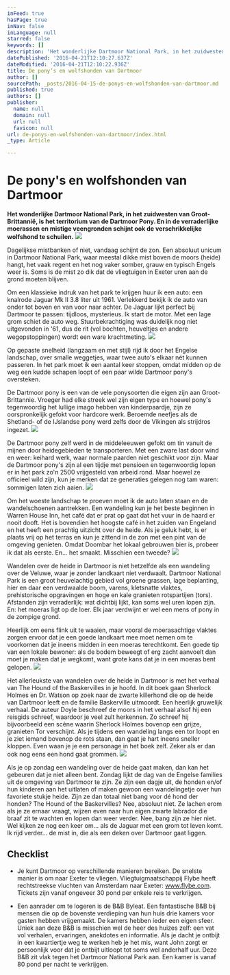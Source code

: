 ```yaml
---
inFeed: true
hasPage: true
inNav: false
inLanguage: null
starred: false
keywords: []
description: 'Het wonderlijke Dartmoor National Park, in het zuidwesten van Groot-Brittannië, is het territorium van de Dartmoor Pony. En in de verraderlijke moerassen en mistige veengronden schijnt ook de verschrikkelijke wolfshond te schuilen.'
datePublished: '2016-04-21T12:10:27.637Z'
dateModified: '2016-04-21T12:10:22.936Z'
title: De pony’s en wolfshonden van Dartmoor
author: []
sourcePath: _posts/2016-04-15-de-ponys-en-wolfshonden-van-dartmoor.md
published: true
authors: []
publisher:
  name: null
  domain: null
  url: null
  favicon: null
url: de-ponys-en-wolfshonden-van-dartmoor/index.html
_type: Article

---
```

# De pony's en wolfshonden van Dartmoor

**Het wonderlijke Dartmoor National Park, in het zuidwesten van Groot-Brittannië, is het territorium van de Dartmoor Pony. En in de verraderlijke moerassen en mistige veengronden schijnt ook de verschrikkelijke wolfshond te schuilen.**
![](https://the-grid-user-content.s3-us-west-2.amazonaws.com/88485f65-318c-48ed-942a-a862a36b8d21.jpg)

Dagelijkse mistbanken of niet, vandaag schijnt de zon. Een absoluut unicum in Dartmoor National Park, waar meestal dikke mist boven de moors (heide) hangt, het vaak regent en het nog vaker somber, grauw en typisch Engels weer is. Soms is de mist zo dik dat de vliegtuigen in Exeter uren aan de grond moeten blijven.

Om een klassieke indruk van het park te krijgen huur ik een auto: een knalrode Jaguar Mk II 3.8 liter uit 1961\. Verlekkerd bekijk ik de auto van onder tot boven en van voor naar achter. De Jaguar lijkt perfect bij Dartmoor te passen: tijdloos, mysterieus. Ik start de motor. Met een lage grom schiet de auto weg. Stuurbekrachtiging was duidelijk nog niet uitgevonden in '61, dus de rit (vol bochten, heuveltjes en andere wegopstoppingen) wordt een ware krachtmeting. ![](https://the-grid-user-content.s3-us-west-2.amazonaws.com/a03297a3-bb23-44d5-bf96-b3ad9f52361d.jpg)

Op gepaste snelheid (langzaam en met stijl) rijd ik door het Engelse landschap, over smalle weggetjes, waar twee auto's elkaar nét kunnen passeren. In het park moet ik een aantal keer stoppen, omdat midden op de weg een kudde schapen loopt of een paar wilde Dartmoor pony's oversteken.

De Dartmoor pony is een van de vele ponysoorten die eigen zijn aan Groot-Brittannie. Vroeger had elke streek wel zijn eigen type en hoewel pony's tegenwoordig het lullige imago hebben van kinderpaardje, zijn ze oorspronkelijk gefokt voor hardcore werk. Beroemde neefjes als de Shetland- of de IJslandse pony werd zelfs door de Vikingen als strijdros ingezet. ![](https://the-grid-user-content.s3-us-west-2.amazonaws.com/ba3642e8-fbb8-4813-8e06-5b1dee4559f6.jpg)

De Dartmoor pony zelf werd in de middeleeuwen gefokt om tin vanuit de mijnen door heidegebieden te transporteren. Met een zware last door wind en weer: keihard werk, waar normale paarden niet geschikt voor zijn. Maar de Dartmoor pony's zijn al een tijdje met pensioen en tegenwoordig lopen er in het park zo'n 2500 vrijgesteld van arbeid rond. Maar hoewel ze officieel wild zijn, kun je merken dat ze generaties gelegen nog tam waren: sommigen laten zich aaien.
![](https://the-grid-user-content.s3-us-west-2.amazonaws.com/3b984aea-201e-4d5a-b505-59d9d0c8c1a9.jpg)

Om het woeste landschap te proeven moet ik de auto laten staan en de wandelschoenen aantrekken. Een wandeling kun je het beste beginnen in Warren House Inn, het café dat er prat op gaat dat het vuur in de haard er nooit dooft. Het is bovendien het hoogste café in het zuiden van Engeland en het heeft een prachtig uitzicht over de heide. Als je geluk hebt, is er plaats vrij op het terras en kun je zittend in de zon met een pint van de omgeving genieten. Omdat Doombar het lokaal gebrouwen bier is, probeer ik dat als eerste. En... het smaakt. Misschien een tweede?
![](https://the-grid-user-content.s3-us-west-2.amazonaws.com/dd6c0089-0e13-423e-8e2c-634b4e8c30e6.jpg)

Wandelen over de heide in Dartmoor is niet hetzelfde als een wandeling over de Veluwe, waar je zonder landkaart niet verdwaalt. Dartmoor National Park is een groot heuvelachtig gebied vol groene grassen, lage beplanting, hier en daar een verdwaalde boom, varens, kletsnatte vlaktes, prehistorische opgravingen en hoge en kale granieten rotspartijen (tors). Afstanden zijn verraderlijk: wat dichtbij lijkt, kan soms wel uren lopen zijn. En: het moeras ligt op de loer. Elk jaar verdwijnt er wel een mens of pony in de zompige grond.

Heerlijk om eens flink uit te waaien, maar vooral de moerasachtige vlaktes zorgen ervoor dat je een goede landkaart mee moet nemen om te voorkomen dat je ineens midden in een moeras terechtkomt. Een goede tip van een lokale bewoner: als de bodem beweegt of erg zacht aanvoelt dan moet je maken dat je wegkomt, want grote kans dat je in een moeras bent gelopen. ![](https://the-grid-user-content.s3-us-west-2.amazonaws.com/64ad25ac-5ed8-42a3-ab09-86b0ec589361.jpg)

Het allerleukste van wandelen over de heide in Dartmoor is met het verhaal van The Hound of the Baskervilles in je hoofd. In dit boek gaan Sherlock Holmes en Dr. Watson op zoek naar de zwarte killerhond die op de heide van Dartmoor leeft en de familie Baskerville uitmoordt. Een heerlijk gruwelijk verhaal. De auteur Doyle beschreef de moors in het verhaal alsof hij een reisgids schreef, waardoor je veel zult herkennen. Zo schreef hij bijvoorbeeld een scène waarin Sherlock Holmes bovenop een grijze, granieten Tor verschijnt. Als je tijdens een wandeling langs een tor loopt en je ziet iemand bovenop de rots staan, dan gaat je hart ineens sneller kloppen. Even waan je je een personage in het boek zelf. Zeker als er dan ook nog eens een hond gaat grommen.
![](https://the-grid-user-content.s3-us-west-2.amazonaws.com/31a0a354-f54a-4d16-b5f8-46a7ce01a848.jpg)

Als je op zondag een wandeling over de heide gaat maken, dan kan het gebeuren dat je niet alleen bent. Zondag lijkt de dag van de Engelse families uit de omgeving van Dartmoor te zijn. Ze zijn een dagje uit, de honden en/of hun kinderen aan het uitlaten of maken gewoon een wandelingetje over hun favoriete stukje heide. Zijn ze dan totaal niet bang voor dé hond der honden? The Hound of the Baskervilles? Nee, absoluut niet. Ze lachen erom als je ze ernaar vraagt, wijzen even naar hun eigen zwarte labrador die braaf zit te wachten en lopen dan weer verder. Nee, bang zijn ze hier niet. Wel kijken ze nog een keer om... als de Jaguar met een grom tot leven komt. Ik rijd verder... de mist in, die als een deken over Dartmoor gaat liggen. 

## Checklist

* Je kunt Dartmoor op verschillende manieren bereiken. De snelste manier is om naar Exeter te vliegen. Vliegtuigmaatschappij Flybe heeft rechtstreekse vluchten van Amsterdam naar Exeter: www.flybe.com. Tickets zijn vanaf ongeveer 30 pond per enkele reis te verkrijgen.

* Een aanrader om te logeren is de B&B Byleat. Een fantastische B&B bij mensen die op de bovenste verdieping van hun huis drie kamers voor gasten hebben vrijgemaakt. De kamers hebben ieder een eigen sfeer. Uniek aan deze B&B is misschien wel de heer des huizes zelf: een vat vol verhalen, ervaringen, anekdotes en informatie. Als je dacht je ontbijt in een kwartiertje weg te werken heb je het mis, want John zorgt er persoonlijk voor dat je ontbijt uitloopt tot soms wel anderhalf uur. Deze B&B zit vlak tegen het Dartmoor National Park aan. Een kamer is vanaf 80 pond per nacht te verkrijgen.